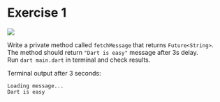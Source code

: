 # Exercise 1

![](https://img.shields.io/badge/Difficulty-easy-green)

Write a private method called `fetchMessage` that returns `Future<String>`.  
The method should return `"Dart is easy"` message after 3s delay.  
Run `dart main.dart` in terminal and check results.

Terminal output after 3 seconds:  
```shell
Loading message...
Dart is easy
```